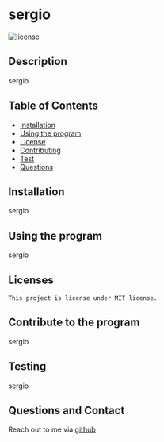 
  # sergio
  ![license](https://img.shields.io/badge/license-MIT-green) 
  ## Description
  sergio

  ## Table of Contents
  * [Installation](##Installation)
  * [Using the program](##Usage)
  * [License](##Licenses)
  * [Contributing](##Contributing)
  * [Test](##Testing)
  * [Questions](##Questions)

  ## Installation
  sergio
  
  ## Using the program
  sergio

  ## Licenses
    
    This project is license under MIT license.
    

  ## Contribute to the program
  sergio

  ## Testing
  sergio
  
  ## Questions and Contact
  Reach out to me via 	[github](https://github.com/sergio)

